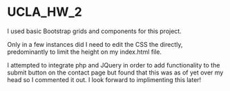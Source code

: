 # UCLA_HW_2
I used basic Bootstrap grids and components for this project. 

Only in a few instances did I need to edit the CSS the directly, predominantly to limit the height on my index.html file.

I attempted to integrate php and JQuery in order to add functionality to the submit button on the contact page but found that this was as of yet over my head so I commented it out. I look forward to implimenting this later!
